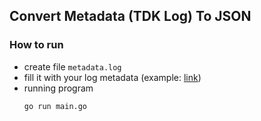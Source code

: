 ## Convert Metadata (TDK Log) To JSON

### How to run
- create file `metadata.log`
- fill it with your log metadata (example: [link](metadata.log.example))
- running program
    ```bash
    go run main.go
    ```